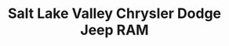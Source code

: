 ---
title: "Salt Lake Valley Chrysler Dodge Jeep RAM"
url: /salt-lake-city/salt-lake-valley-chrysler-dodge-jeep-ram/
shop: car
---